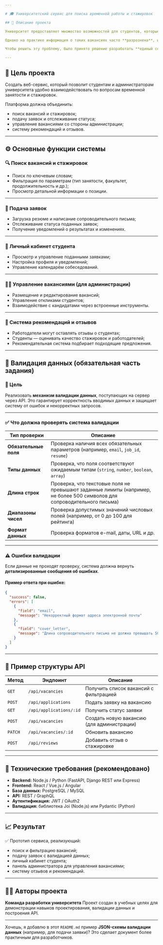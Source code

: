 ```yaml
---

# 🎓 Университетский сервис для поиска временной работы и стажировок

## 📘 Описание проекта

Университет предоставляет множество возможностей для студентов, которые ищут временную работу или стажировку — от позиций ассистента преподавателя и административной поддержки до участия в исследовательских проектах и программ стажировок в партнёрских организациях.

Однако на практике информация о таких вакансиях часто **разрознена**, и студентам сложно **быстро находить подходящие предложения**.

Чтобы решить эту проблему, было принято решение разработать **единый сервис** — централизованную платформу для поиска и управления вакансиями и стажировками в кампусе.

---
```


## 🎯 Цель проекта

Создать веб-сервис, который позволит студентам и администраторам университета удобно взаимодействовать по вопросам временной занятости и стажировок.

Платформа должна объединить:

* поиск вакансий и стажировок;
* подачу заявок и отслеживание статуса;
* управление вакансиями со стороны администрации;
* систему рекомендаций и отзывов.

---

## ⚙️ Основные функции системы

### 🔍 Поиск вакансий и стажировок

* Поиск по ключевым словам;
* Фильтрация по параметрам (тип занятости, факультет, продолжительность и др.);
* Просмотр детальной информации о позиции.

---

### 📝 Подача заявок

* Загрузка резюме и написание сопроводительного письма;
* Отслеживание статуса поданных заявок;
* Получение уведомлений о результатах и изменениях.

---

### 👤 Личный кабинет студента

* Просмотр и управление поданными заявками;
* Настройка профиля и уведомлений;
* Управление календарём собеседований.

---

### 🧑‍💼 Управление вакансиями (для администрации)

* Размещение и редактирование вакансий;
* Управление откликами студентов;
* Взаимодействие с кандидатами через встроенные инструменты.

---

### 🌟 Система рекомендаций и отзывов

* Работодатели могут оставлять отзывы о студентах;
* Студенты — оценивать качество стажировок и работодателей;
* Рекомендательная система подбирает подходящие предложения.

---

## 🧩 Валидация данных (обязательная часть задания)

### 🎯 Цель

Реализовать **механизм валидации данных**, поступающих на сервер через API.
Это гарантирует корректность вводимых данных и защищает систему от ошибок и некорректных запросов.

---

### ✅ Что должна проверять система валидации

| Тип проверки          | Описание                                                                                                                 |
| --------------------- | ------------------------------------------------------------------------------------------------------------------------ |
| **Обязательные поля** | Проверка наличия всех обязательных параметров (например, `email`, `job_id`, `resume`)                                    |
| **Типы данных**       | Проверка, что поля соответствуют ожидаемым типам (`string`, `number`, `boolean`, `array`)                                |
| **Длина строк**       | Проверка, что текстовые поля не превышают заданные лимиты (например, не более 500 символов для сопроводительного письма) |
| **Диапазоны чисел**   | Проверка допустимых значений числовых полей (например, от 0 до 100 для рейтинга)                                         |
| **Формат данных**     | Проверка форматов e-mail, даты, URL и др.                                                                                |

---

### ⚠️ Ошибки валидации

Если данные не проходят проверку, система должна вернуть **детализированные сообщения об ошибках**.

#### Пример ответа при ошибке:

```json
{
  "success": false,
  "errors": [
    {
      "field": "email",
      "message": "Некорректный формат адреса электронной почты"
    },
    {
      "field": "cover_letter",
      "message": "Длина сопроводительного письма не должна превышать 500 символов"
    }
  ]
}
```

---

## 🧠 Пример структуры API

| Метод   | Эндпоинт                | Описание                                   |
| ------- | ----------------------- | ------------------------------------------ |
| `GET`   | `/api/vacancies`        | Получить список вакансий с фильтрацией     |
| `POST`  | `/api/applications`     | Подать заявку на вакансию                  |
| `GET`   | `/api/applications/:id` | Получить статус заявки                     |
| `POST`  | `/api/vacancies`        | Создать новую вакансию (для администрации) |
| `PATCH` | `/api/vacancies/:id`    | Обновить вакансию                          |
| `POST`  | `/api/reviews`          | Добавить отзыв о стажировке                |

---

## 🧱 Технические требования (рекомендовано)

* **Backend:** Node.js / Python (FastAPI, Django REST или Express)
* **Frontend:** React / Vue.js / Angular
* **База данных:** PostgreSQL / MySQL
* **API:** REST / GraphQL
* **Аутентификация:** JWT / OAuth2
* **Валидация:** библиотека Joi (Node.js) или Pydantic (Python)

---

## 📈 Результат

✅ Прототип сервиса, реализующий:

* поиск и фильтрацию вакансий;
* подачу заявок с валидацией данных;
* личный кабинет студента;
* панель администратора для управления вакансиями;
* систему отзывов и рекомендаций.

---

## 👩‍💻 Авторы проекта

**Команда разработки университета**
Проект создан в учебных целях для демонстрации навыков проектирования, валидации данных и построения API.

---

Хочешь, я добавлю в этот `README.md` пример **JSON-схемы валидации данных** (например, для подачи заявки)? Это сделает документ более практичным для разработчиков.
